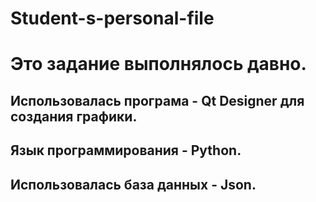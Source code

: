 # Student-s-personal-file
<h1>Это задание выполнялось давно.</h1>
<h2>Использовалась програма - Qt Designer для создания графики.</h2>
<h2>Язык программирования - Python.</h2>
<h2>Использовалась база данных - Json.</h2>
